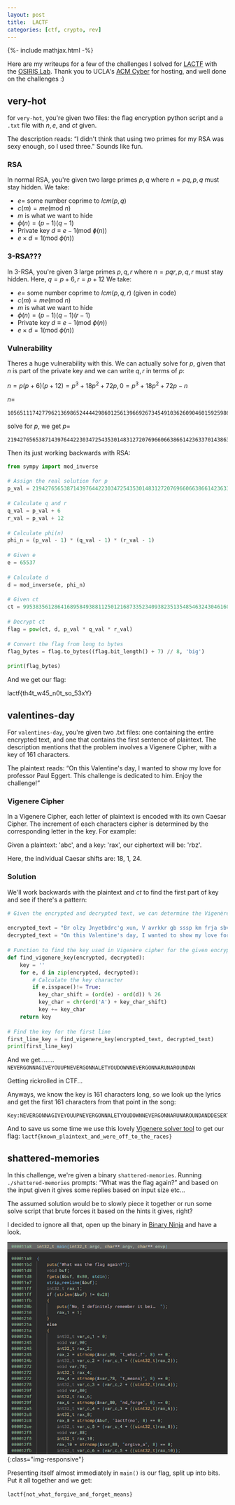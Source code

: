 ```yaml
---
layout: post
title:  LACTF
categories: [ctf, crypto, rev]
---
```

{%- include mathjax.html -%}

Here are my writeups for a few of the challenges I solved for [LACTF](https://platform.lac.tf/) with the [OSIRIS Lab](https://osiris.cyber.nyu.edu/). Thank you to UCLA's [ACM Cyber](https://www.acmcyber.com/) for hosting, and well done on the challenges :)

## very-hot
for `very-hot`, you're given two files: the flag encryption python script and a `.txt` file with $n, e,$ and $ct$ given.

The description reads: “I didn't think that using two primes for my RSA was sexy enough, so I used three." Sounds like fun.

### RSA
In normal RSA, you're given two large primes $p,q$ where $n=pq, p,q$ must stay hidden.
We take:
- $e =$ some number coprime to $lcm(p,q)$
- $c(m)=me (\text{mod }n)$
- $m$ is what we want to hide
- $\phi(n) = (p-1)(q-1)$
- Private key $d \equiv e-1 (\text{mod }ɸ(n))$
- $e \times d = 1 (\text{mod }\phi(n))$

### 3-RSA???
In 3-RSA, you're given 3 large primes $p,q,r$ where $n=pqr, p,q,r$ must stay hidden. Here, $q = p+6, r=p+12$
We take:
- $e =$ some number coprime to $lcm(p,q,r)$ (given in code)
- $c(m)=me (\text{mod }n)$
- $m$ is what we want to hide
- $\phi(n) = (p-1)(q-1)(r-1)$
- Private key $d \equiv e-1 (\text{mod }\phi(n))$
- $e \times d = 1 (\text{mod }\phi(n))$


### Vulnerability

Theres a huge vulnerability with this. We can actually solve for $p$, given that $n$ is part of the private key and we can write $q,r$ in terms of $p$:

$n = p(p+6)(p+12)= p^3+18p^2+72p, 0 = p^3+18p^2+72p-n$

$n =$
```
10565111742779621369865244442986012561396692673454910362609046015925986143478477636135123823568238799221073736640238782018226118947815621060733362956285282617024125831451239252829020159808921127494956720795643829784184023834660903398677823590748068165468077222708643934113813031996923649853965683973247210221430589980477793099978524923475037870799
```

solve for $p$, we get $p=$
```
21942765653871439764422303472543530148312720769660663866142363370143863717044484440248869144329425486818687730842077
```

Then its just working backwards with RSA:

```python
from sympy import mod_inverse

# Assign the real solution for p
p_val = 21942765653871439764422303472543530148312720769660663866142363370143863717044484440248869144329425486818687730842077

# Calculate q and r
q_val = p_val + 6
r_val = p_val + 12

# Calculate phi(n)
phi_n = (p_val - 1) * (q_val - 1) * (r_val - 1)

# Given e
e = 65537

# Calculate d
d = mod_inverse(e, phi_n)

# Given ct
ct = 9953835612864168958493881125012168733523409382351354854632430461608351532481509658102591265243759698363517384998445400450605072899351246319609602750009384658165461577933077010367041079697256427873608015844538854795998933587082438951814536702595878846142644494615211280580559681850168231137824062612646010487818329823551577905707110039178482377985

# Decrypt ct
flag = pow(ct, d, p_val * q_val * r_val)

# Convert the flag from long to bytes
flag_bytes = flag.to_bytes((flag.bit_length() + 7) // 8, 'big')

print(flag_bytes)
```
And we get our flag:

lactf{th4t_w45_n0t_so_53xY}

## valentines-day

For `valentines-day`, you're given two .txt files: one containing the entire encrypted text, and one that contains the first sentence of plaintext. The description mentions that the problem involves a Vigenere Cipher, with a key of 161 characters.

The plaintext reads: “On this Valentine's day, I wanted to show my love for professor Paul Eggert. This challenge is dedicated to him. Enjoy the challenge!”

### Vigenere Cipher

In a Vigenere Cipher, each letter of plaintext is encoded with its own Caesar Cipher. The increment of each characters cipher is determined by the corresponding letter in the key. For example:

Given a plaintext: 'abc', and a key: 'rax', our ciphertext will be: 'rbz'.

Here, the individual Caesar shifts are: 18, 1, 24.

### Solution

We'll work backwards with the plaintext and $ct$ to find the first part of key and see if there's a pattern:

```python
# Given the encrypted and decrypted text, we can determine the Vigenère cipher's key for the first line.

encrypted_text = "Br olzy Jnyetbdrc'g xun, V avrkkr gb sssp km frja sbv kvflsffoi Jnuc Sathrg."
decrypted_text = "On this Valentine's day, I wanted to show my love for professor Paul Eggert."

# Function to find the key used in Vigenère cipher for the given encrypted and decrypted text
def find_vigenere_key(encrypted, decrypted):
    key = ''
    for e, d in zip(encrypted, decrypted):
        # Calculate the key character
        if e.isspace()!= True:
          key_char_shift = (ord(e) - ord(d)) % 26
          key_char = chr(ord('A') + key_char_shift)
          key += key_char
    return key

# Find the key for the first line
first_line_key = find_vigenere_key(encrypted_text, decrypted_text)
print(first_line_key)
```

And we get........ `NEVERGONNAGIVEYOUUPNEVERGONNALETYOUDOWNNEVERGONNARUNAROUNDAN`

Getting rickrolled in CTF...

Anyways, we know the key is 161 characters long, so we look up the lyrics and get the first 161 characters from that point in the song: 
```
Key:NEVERGONNAGIVEYOUUPNEVERGONNALETYOUDOWNNEVERGONNARUNAROUNDANDDESERTYOUNEVERGONNAMAKEYOUCRYNEVERGONNASAYGOODBYENEVERGONNATELLALIEANDHURTYOUWEVEKNOWNEACHOTHERFORSO
```

And to save us some time we use this lovely [Vigenere solver tool](https://www.boxentriq.com/code-breaking/vigenere-cipher) to get our flag: `lactf{known_plaintext_and_were_off_to_the_races}`


## shattered-memories

In this challenge, we're given a binary `shattered-memories`. Running `./shattered-memories` prompts: “What was the flag again?”
and based on the input given it gives some replies based on input size etc...

The assumed solution would be to slowly piece it together or run some solve script that brute forces it based on the hints it gives, right?

I decided to ignore all that, open up the binary in [Binary Ninja](https://binary.ninja/) and have a look. 

![](/images/shattered-memories.png){:class="img-responsive"}

Presenting itself almost immediately in `main()` is our flag, split up into bits. Put it all together and we get:

`lactf{not_what_forgive_and_forget_means}`




